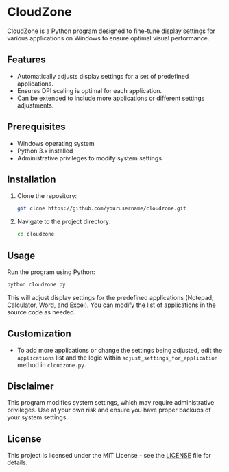 # CloudZone

CloudZone is a Python program designed to fine-tune display settings for various applications on Windows to ensure optimal visual performance.

## Features

- Automatically adjusts display settings for a set of predefined applications.
- Ensures DPI scaling is optimal for each application.
- Can be extended to include more applications or different settings adjustments.

## Prerequisites

- Windows operating system
- Python 3.x installed
- Administrative privileges to modify system settings

## Installation

1. Clone the repository:

   ```bash
   git clone https://github.com/yourusername/cloudzone.git
   ```

2. Navigate to the project directory:

   ```bash
   cd cloudzone
   ```

## Usage

Run the program using Python:

```bash
python cloudzone.py
```

This will adjust display settings for the predefined applications (Notepad, Calculator, Word, and Excel). You can modify the list of applications in the source code as needed.

## Customization

- To add more applications or change the settings being adjusted, edit the `applications` list and the logic within `adjust_settings_for_application` method in `cloudzone.py`.

## Disclaimer

This program modifies system settings, which may require administrative privileges. Use at your own risk and ensure you have proper backups of your system settings.

## License

This project is licensed under the MIT License - see the [LICENSE](LICENSE) file for details.